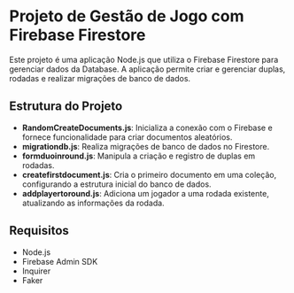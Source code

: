 # Projeto de Gestão de Jogo com Firebase Firestore

Este projeto é uma aplicação Node.js que utiliza o Firebase Firestore para gerenciar dados da Database. A aplicação permite criar e gerenciar duplas, rodadas e realizar migrações de banco de dados.

## Estrutura do Projeto

- **RandomCreateDocuments.js**: Inicializa a conexão com o Firebase e fornece funcionalidade para criar documentos aleatórios.
- **migrationdb.js**: Realiza migrações de banco de dados no Firestore.
- **formduoinround.js**: Manipula a criação e registro de duplas em rodadas.
- **createfirstdocument.js**: Cria o primeiro documento em uma coleção, configurando a estrutura inicial do banco de dados.
- **addplayertoround.js**: Adiciona um jogador a uma rodada existente, atualizando as informações da rodada.

## Requisitos

- Node.js
- Firebase Admin SDK
- Inquirer
- Faker
